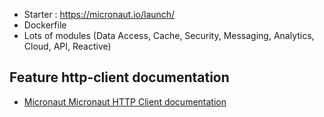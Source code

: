 
- Starter : https://micronaut.io/launch/
- Dockerfile
- Lots of modules (Data Access, Cache, Security, Messaging, Analytics, Cloud, API, Reactive)

## Feature http-client documentation

- [Micronaut Micronaut HTTP Client documentation](https://docs.micronaut.io/latest/guide/index.html#httpClient)

